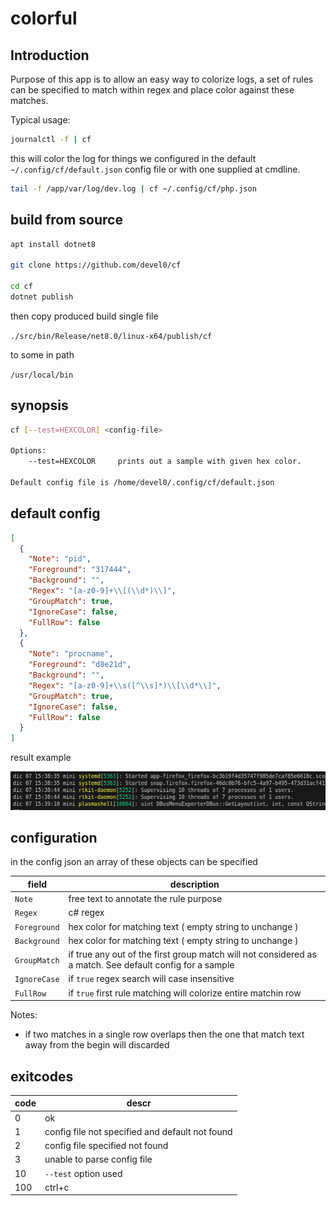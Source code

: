 # colorful

## Introduction

Purpose of this app is to allow an easy way to colorize logs,
a set of rules can be specified to match within regex and place color against these matches.

Typical usage:

```sh
journalctl -f | cf
```

this will color the log for things we configured in the default `~/.config/cf/default.json` config file or with one supplied at cmdline.

```sh
tail -f /app/var/log/dev.log | cf ~/.config/cf/php.json
```

## build from source

```sh
apt install dotnet8

git clone https://github.com/devel0/cf

cd cf
dotnet publish
```

then copy produced build single file

`./src/bin/Release/net8.0/linux-x64/publish/cf`

to some in path

`/usr/local/bin`

## synopsis

```sh
cf [--test=HEXCOLOR] <config-file>

Options:
    --test=HEXCOLOR     prints out a sample with given hex color.

Default config file is /home/devel0/.config/cf/default.json
```

## default config

```json
[
  {
    "Note": "pid",
    "Foreground": "317444",
    "Background": "",
    "Regex": "[a-z0-9]+\\[(\\d*)\\]",
    "GroupMatch": true,
    "IgnoreCase": false,
    "FullRow": false
  },
  {
    "Note": "procname",
    "Foreground": "d8e21d",
    "Background": "",
    "Regex": "[a-z0-9]+\\s([^\\s]*)\\[\\d*\\]",
    "GroupMatch": true,
    "IgnoreCase": false,
    "FullRow": false
  }
]
```

result example

![](./doc/sample.png)

## configuration

in the config json an array of these objects can be specified

| field        | description                                                                                              |
| ------------ | -------------------------------------------------------------------------------------------------------- |
| `Note`       | free text to annotate the rule purpose                                                                   |
| `Regex`      | c# regex                                                                                                 |
| `Foreground` | hex color for matching text ( empty string to unchange )                                                 |
| `Background` | hex color for matching text ( empty string to unchange )                                                 |
| `GroupMatch` | if true any out of the first group match will not considered as a match. See default config for a sample |
| `IgnoreCase` | if `true` regex search will case insensitive                                                             |
| `FullRow`    | if `true` first rule matching will colorize entire matchin row                                           |

Notes:
- if two matches in a single row overlaps then the one that match text away from the begin will discarded

## exitcodes

| code | descr                                           |
| ---- | ----------------------------------------------- |
| 0    | ok                                              |
| 1    | config file not specified and default not found |
| 2    | config file specified not found                 |
| 3    | unable to parse config file                     |
| 10   | `--test` option used                            |
| 100  | ctrl+c                                          |
